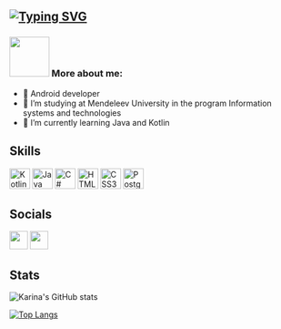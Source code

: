 ## [![Typing SVG](https://readme-typing-svg.herokuapp.com?font=Raleway&pause=1000&color=e5289e&width=435&lines=Karina+Gimalova)](https://git.io/typing-svg)

### <img src="https://media.giphy.com/media/llarwdtFqG63IlqUR1/giphy.gif" width="70"> More about me: 

* 👾 Android developer
* 🔭 I’m studying at Mendeleev University in the program Information systems and technologies
* 💖 I’m currently learning Java and Kotlin

## Skills
<p align="left">
  <a href="https://kotlinlang.org" target="_blank" rel="noreferrer">
    <img src="https://raw.githubusercontent.com/danielcranney/readme-generator/main/public/icons/skills/kotlin-colored.svg" width="36" height="36" alt="Kotlin" /></a>
    
  <a href="https://www.java.com/en/download/help/whatis_java.html" target="_blank" rel="noreferrer">
    <img src="https://raw.githubusercontent.com/danielcranney/readme-generator/main/public/icons/skills/java-colored.svg" width="36" height="36" alt="Java" /></a>
  
  <a href="https://docs.microsoft.com/en-us/dotnet/csharp/" target="_blank" rel="noreferrer">
    <img src="https://raw.githubusercontent.com/danielcranney/readme-generator/main/public/icons/skills/csharp-colored.svg" width="36" height="36" alt="C#" /></a>
    
  <a href="https://developer.mozilla.org/en-US/docs/Glossary/HTML5" target="_blank" rel="noreferrer">
    <img src="https://raw.githubusercontent.com/danielcranney/readme-generator/main/public/icons/skills/html5-colored.svg" width="36" height="36" alt="HTML5" /></a>
    
  <a href="https://www.w3.org/TR/CSS/#css" target="_blank" rel="noreferrer">
    <img src="https://raw.githubusercontent.com/danielcranney/readme-generator/main/public/icons/skills/css3-colored.svg" width="36" height="36" alt="CSS3" /></a>
    
  <a href="https://www.postgresql.org/" target="_blank" rel="noreferrer">
    <img src="https://raw.githubusercontent.com/danielcranney/readme-generator/main/public/icons/skills/postgresql-colored.svg" width="36" height="36" alt="PostgreSQL" /></a>
</p>

## Socials
<p align="left"> 
  <a href="https://discord.com/users/7983" target="_blank" rel="noreferrer">
    <img src="https://raw.githubusercontent.com/danielcranney/readme-generator/main/public/icons/socials/discord.svg" width="32" height="32" /></a> 
  
  <a href="https://t.me/kabrishka" target="_blank" rel="noreferrer">
    <img src="https://user-images.githubusercontent.com/49933115/139837223-bf23d3a9-4638-4e17-994a-ac8678d5f517.png" width="32" height="32" /></a>
</p>

## Stats

![Karina's GitHub stats](https://github-readme-stats.vercel.app/api?username=kabrishka&show_icons=true&theme=synthwave)

[![Top Langs](https://github-readme-stats.vercel.app/api/top-langs/?username=kabrishka&layout=compact&theme=synthwave)](https://github.com/kabrishka/github-readme-stats)
